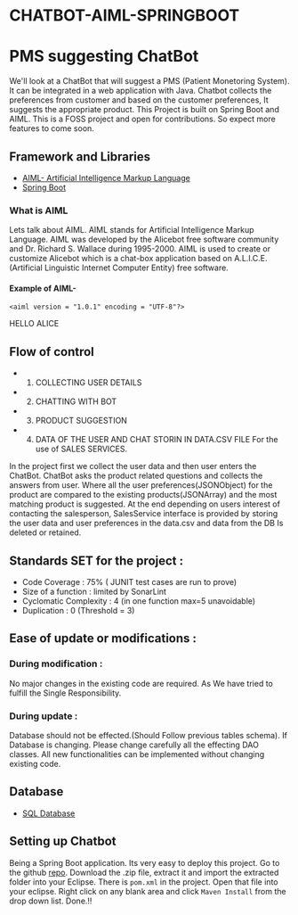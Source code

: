 # CHATBOT-AIML-SPRINGBOOT
# PMS suggesting ChatBot

We'll look at a ChatBot that will suggest a PMS (Patient Monetoring System). It can be integrated in a web application with Java. Chatbot collects the preferences from customer and based on the customer preferences, It suggests the appropriate product. This Project is built on Spring Boot and AIML. This is a FOSS project and open for contributions. So expect more features to come soon.

## Framework and Libraries
- [AIML- Artificial Intelligence Markup Language](http://www.aiml.foundation/doc.html)
- [Spring Boot](https://spring.io/projects/spring-boot)

### What is AIML
Lets talk about AIML. AIML stands for Artificial Intelligence Markup Language. AIML was developed by the Alicebot free software community and Dr. Richard S. Wallace during 1995-2000. AIML is used to create or customize Alicebot which is a chat-box application based on A.L.I.C.E. (Artificial Linguistic Internet Computer Entity) free software.

#### Example of AIML-

    <aiml version = "1.0.1" encoding = "UTF-8"?>
<category>
<pattern> HELLO ALICE </pattern>
<template>Hello User!</template>
</category>
    </aiml>
    
## Flow of control

* 1. COLLECTING USER DETAILS
* 2. CHATTING WITH BOT
* 3. PRODUCT SUGGESTION
* 4. DATA OF THE USER AND CHAT STORIN IN DATA.CSV FILE For the use of SALES SERVICES.

In the project first we collect the user data and then user enters the ChatBot. ChatBot asks the product related questions and collects the answers from user. Where all the user preferences(JSONObject) for the product are compared to the existing products(JSONArray) and the most matching product is suggested. At the end depending on users interest of contacting the salesperson, SalesService interface is provided by storing the user data and user preferences in the data.csv and data from the DB Is deleted or retained.

## Standards SET for the project :

* Code Coverage : 75% ( JUNIT test cases are run to prove)
* Size of a function : limited by SonarLint
* Cyclomatic Complexity : 4 (in one function max=5 unavoidable)
* Duplication : 0 (Threshold = 3)

## Ease of update or modifications :

### During modification : 
No major changes in the existing code are required. As We have tried to fulfill the Single Responsibility. 


### During update : 
Database should not be effected.(Should Follow previous tables schema). If Database is changing. Please change carefully all the effecting DAO classes. All new functionalities can be implemented without changing existing code.


## Database
- [SQL Database](https://www.mysql.com/)

Setting up Chatbot
-----------------------------

Being a Spring Boot application. Its very easy to deploy this project. Go to the github [repo](https://github.com/vijaykumar1710/CHATBOT-AIML-SPRINGBOOT).
Download the .zip file, extract it and import the extracted folder into your Eclipse. There is `pom.xml` in the project. Open that file into your eclipse. Right click on any blank area and click `Maven Install` from the drop down list. Done.!!
